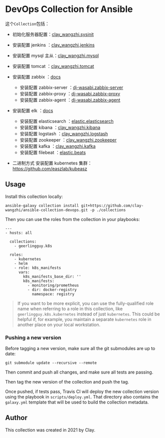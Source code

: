 # DevOps Collection for Ansible

这个`Collection`包括：

* 初始化服务器配置：[clay_wangzhi.sysinit](https://github.com/clay-wangzhi/ansible-role-sysinit)
* 安装配置 jenkins ：[clay_wangzhi.jenkins](https://github.com/clay-wangzhi/ansible-role-jenkins)

* 安装配置 mysql 主从：[clay_wangzhi.mysql](https://github.com/clay-wangzhi/ansible-role-mysql)
* 安装配置 tomcat ：[clay_wangzhi.tomcat](https://github.com/clay-wangzhi/ansible-role-tomcat)
* 安装配置 zabbix ：[docs](docs/ansible-install-zabbix.md)
  * 安装配置 zabbix-server ：[dj-wasabi.zabbix-server](https://github.com/dj-wasabi/ansible-zabbix-server)
  * 安装配置 zabbix-proxy ：[dj-wasabi.zabbix-proxy](https://github.com/dj-wasabi/ansible-zabbix-proxy)
  * 安装配置 zabbix-agent ：[dj-wasabi.zabbix-agent](https://github.com/dj-wasabi/ansible-zabbix-agent)
* 安装配置 elk ：[docs](docs/ansible-install-elk.md)
  * 安装配置 elasticsearch ：[elastic.elasticsearch](https://github.com/elastic/ansible-elasticsearch)
  * 安装配置 kibana ：[clay_wangzhi.kibana](https://github.com/clay-wangzhi/ansible-role-kibana)
  * 安装配置 logstash ：[clay_wangzhi.logstash](https://github.com/clay-wangzhi/ansible-role-logstash)
  * 安装配置 zookeeper ：[clay_wangzhi.zookeeper](https://github.com/clay-wangzhi/ansible-role-zookeeper) 
  * 安装配置 kafka ：[clay_wangzhi.kafka](https://github.com/clay-wangzhi/ansible-role-kafka)
  * 安装配置 filebeat ：[elastic.beats](https://github.com/elastic/ansible-beats)
* 二进制方式 安装配置 kubernetes 集群：https://github.com/easzlab/kubeasz

## Usage

Install this collection locally:

    ansible-galaxy collection install git+https://github.com/clay-wangzhi/ansible-collection-devops.git -p ./collections

Then you can use the roles from the collection in your playbooks:

    ---
    - hosts: all
    
      collections:
        - geerlingguy.k8s
    
      roles:
        - kubernetes
        - helm
        - role: k8s_manifests
          vars:
            k8s_manifests_base_dir: ''
            k8s_manifests:
              - monitoring/prometheus
              - dir: docker-registry
                namespace: registry

> If you want to be more explicit, you can use the fully-qualified role name when referring to a role in this collection, like `geerlingguy.k8s.kubernetes` instead of just `kubernetes`. This could be helpful if, for example, you maintain a separate `kubernetes` role in another place on your local workstation.

### Pushing a new version

Before tagging a new version, make sure all the git submodules are up to date:

    git submodule update --recursive --remote

Then commit and push all changes, and make sure all tests are passing.

Then tag the new version of the collection and push the tag.

Once pushed, if tests pass, Travis CI will deploy the new collection version using the playbook in `scripts/deploy.yml`. That directory also contains the `galaxy.yml` template that will be used to build the collection metadata.

## Author

This collection was created in 2021 by Clay.

